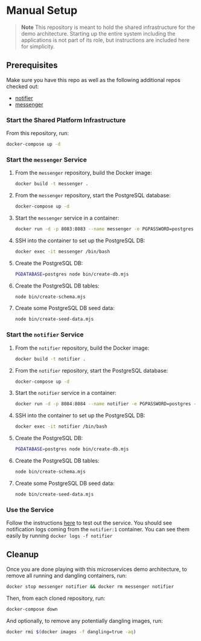 # Manual Setup
> **Note**
> This repository is meant to hold the shared infrastructure for the demo architecture.
> Starting up the entire system including the applications is not part of its role, but instructions are included here for simplicity.

## Prerequisites
Make sure you have this repo as well as the following additional repos checked out:

* [notifier](https://github.com/microservices-march/notifier)
* [messenger](https://github.com/microservices-march/messenger)

### Start the Shared Platform Infrastructure

From this repository, run:

```bash
docker-compose up -d
```

### Start the `messenger` Service

1. From the `messenger` repository, build the Docker image:

    ```bash
    docker build -t messenger .
    ```

2. From the `messenger` repository, start the PostgreSQL database:

    ```bash
    docker-compose up -d
    ```

3. Start the `messenger` service in a container:

    ```bash
    docker run -d -p 8083:8083 --name messenger -e PGPASSWORD=postgres -e CREATE_DB_NAME=messenger -e PGHOST=messenger-db-1 -e AMQPHOST=rabbitmq -e AMQPPORT=5672 -e PORT=8083 --network mm_2023 messenger
    ```

4. SSH into the container to set up the PostgreSQL DB:

    ```bash
    docker exec -it messenger /bin/bash
    ```

5. Create the PostgreSQL DB:

    ```bash
    PGDATABASE=postgres node bin/create-db.mjs
    ```

6. Create the PostgreSQL DB tables:

    ```bash
    node bin/create-schema.mjs
    ```

7. Create some PostgreSQL DB seed data:

    ```bash
    node bin/create-seed-data.mjs
    ```

### Start the `notifier` Service

1. From the `notifier` repository, build the Docker image:

    ```bash
    docker build -t notifier .
    ```

2. From the `notifier` repository, start the PostgreSQL database:

    ```bash
    docker-compose up -d
    ```

3. Start the `notifier` service in a container:

    ```bash
    docker run -d -p 8084:8084 --name notifier -e PGPASSWORD=postgres -e CREATE_DB_NAME=notifier -e PGHOST=notifier-db-1 -e AMQPHOST=rabbitmq -e AMQPPORT=5672 -e PORT=8084 -e PGPORT=5433 --network mm_2023 notifier
    ```

4. SSH into the container to set up the PostgreSQL DB:

    ```bash
    docker exec -it notifier /bin/bash
    ```

5. Create the PostgreSQL DB:

    ```bash
    PGDATABASE=postgres node bin/create-db.mjs
    ```

6. Create the PostgreSQL DB tables:

    ```bash
    node bin/create-schema.mjs
    ```

7. Create some PostgreSQL DB seed data:

    ```bash
    node bin/create-seed-data.mjs
    ```

### Use the Service

Follow the instructions [here](https://github.com/microservices-march/messenger#using-the-service) to test out the service. You should see notification logs coming from the `notifier:1` container.  You can see them easily by running `docker logs -f notifier`

## Cleanup

Once you are done playing with this microservices demo architecture, to remove all running and dangling containers, run:

```bash
docker stop messenger notifier && docker rm messenger notifier
```

Then, from each cloned repository, run:

```bash
docker-compose down
```

And optionally, to remove any potentially dangling images, run:

```bash
docker rmi $(docker images -f dangling=true -aq)
```
